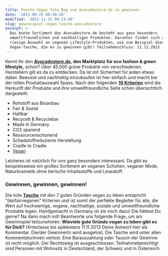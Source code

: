 ```yaml
---
title: Fesche Vegan Tote Bag vom Avocadostore.de zu gewinnen
date: '2013-09-25 08:30:28'
modified: '2013-11-12 09:23:40'
slug: gewinnspiel-vegan-tasche-avocadostore
excerpt: >-
  Das bunte Sortiment des Avocadostore.de besteht aus ganz besonders
  umweltfreundlichen und nachhaltigen Produkten. Darunter findet sich auch eine
  riesige Auswahl an veganen Lifestyle-Produkten, wie zum Beispiel diese tolle
  Vegan-Tasche, die es zu gewinnen gibt! Teilnahmeschluss: 11.11.2013
---
```


Kennt Ihr den **[Avocadostore.de](http://www.avocadostore.de/), den Marktplatz für eco fashion & green lifestyle,** schon? Über 45.000 grüne Produkte von verschiedenen Herstellern gilt es da zu entdecken. Da ist mit Sicherheit für jeden etwas dabei. Bewusst und nachhaltig einzukaufen ist hier einfach und macht bei der tollen Produktauswahl Spass. Nach den folgenden [**10 Kriterien**](http://www.avocadostore.de/criteria) wird die Herkunft der Produkte und ihre umweltfreundliche Seite schön übersichtlich dargestellt:

*   Rohstoff aus Bioanbau
*   Fair & Sozial
*   Haltbar
*   Recycelt & Recyclebar
*   Made in Germany
*   CO2 sparend
*   Ressourcenschonend
*   Schadstoffreduzierte Herstellung
*   Cradle to Cradle
*   [Vegan](http://www.avocadostore.de/criteria#q%3Dvegan)

Letzteres ist natürlich für uns ganz besonders interessant. Da gibt es beispielsweise ein großes Sortiment an veganen Schuhen, veganer Mode, Naturkosmetik ohne tierische Inhaltsstoffe und Lesestoff.

### Gewinnen, gewinnen, gewinnen!

Die tolle [**Tasche**](http://www.avocadostore.de/products/33163-vegan-tasche-vegan-tasche-%3C%3C7-gute-gruende-vegan-zu-leben%3E%3E) mit den 7 guten Gründen vegan zu leben entspricht "ökofairveganen" Kriterien und ist somit der perfekte Begleiter für alle, die Wert auf hochwertige, vegane, nachhaltige, soziale und umweltfreundliche Produkte legen. Handgemacht in Germany ist sie noch dazu! Die hättest Du gerne? Na dann mach mit! Beantworte uns folgende Frage, um am Gewinnspiel teilzunehmen: **Wieviele gute Gründe vegan zu leben gibt es für Dich?** Hinterlasse bis spätestens 11.11.2013 Deine Antwort hier als Kommentar. Die/der GewinnerIn wird ausgelost. Die Tasche wird unter allen KommentatorInnen verlost. Eine Barauszahlung oder Tausch der Gewinne ist nicht möglich. Der Rechtsweg ist ausgeschlossen. Teilnahmeberechtigt sind Personen mit Wohnsitz in Deutschland, der Schweiz und in Österreich.
